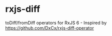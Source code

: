 # rxjs-diff
toDiff/fromDiff operators for RxJS 6 - Inspired by https://github.com/DxCx/rxjs-diff-operator
